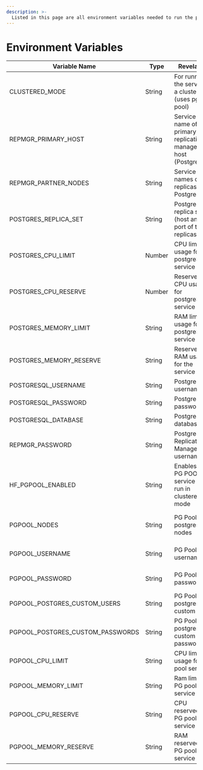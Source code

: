 ```yaml
---
description: >-
  Listed in this page are all environment variables needed to run the postgres package.
---
```


# Environment Variables

<table><thead><tr><th>Variable Name</th><th>Type</th><th width="221">Revelance</th><th width="112">Required</th><th>Default</th></tr></thead><tbody><tr><td>CLUSTERED_MODE</td><td>String</td><td>For running the service in a cluster (uses pg pool)</td><td>No</td><td>false</td></tr><tr><td>REPMGR_PRIMARY_HOST</td><td>String</td><td>Service name of the primary replication manager host (PostgreSQL)</td><td>No</td><td>postgres-1</td></tr><tr><td>REPMGR_PARTNER_NODES</td><td>String</td><td>Service names of the replicas of PostgreSQL</td><td>Yes</td><td>postgres-1</td></tr><tr><td>POSTGRES_REPLICA_SET</td><td>String</td><td>PostgreSQL replica set (host and port of the replicas)</td><td>Yes</td><td>postgres-1:5432</td></tr><tr><td>POSTGRES_CPU_LIMIT</td><td>Number</td><td>CPU limit usage for postgreSQL service</td><td>No</td><td>0 (unlimited)</td></tr><tr><td>POSTGRES_CPU_RESERVE</td><td>Number</td><td>Reserved CPU usage for postgreSQL service</td><td>No</td><td>0.05</td></tr><tr><td>POSTGRES_MEMORY_LIMIT</td><td>String</td><td>RAM limit usage for postgreSQL service</td><td>No</td><td>3G</td></tr><tr><td>POSTGRES_MEMORY_RESERVE</td><td>String</td><td>Reserved RAM usage for the service</td><td>No</td><td>500M</td></tr><td>POSTGRESQL_USERNAME</td><td>String</td><td>PostgreSQL username</td><td>Yes</td><td>postgres</td></tr><tr><td>POSTGRESQL_PASSWORD</td><td>String</td><td>PostgreSQL password</td><td>Yes</td><td>instant101</td></tr><tr><td>POSTGRESQL_DATABASE</td><td>String</td><td>PostgreSQL database</td><td>No</td><td>hapi</td></tr><tr><td>REPMGR_PASSWORD</td><td>String</td><td>PostgreSQL Replication Manager username </td><td>Yes</td><td></td></tr><tr><tr><td>HF_PGPOOL_ENABLED</td><td>String</td><td>Enables the PG POOL service to be run in clustered mode</td><td>No</td><td>true</td></tr><td>PGPOOL_NODES</td><td>String</td><td>PG Pool postgres nodes </td><td>Yes(in cluster mode)</td><td>0:postgres-1:5432,1:postgres-2:5432,2:postgres-3:5432</td></tr><tr><td>PGPOOL_USERNAME</td><td>String</td><td>PG Pool username </td><td>Yes(in cluster mode)</td><td>pgadmin</td></tr><tr><td>PGPOOL_PASSWORD</td><td>String</td><td>PG Pool password </td><td>Yes(in cluster mode)</td><td>dev_password_only</td></tr><tr><td>PGPOOL_POSTGRES_CUSTOM_USERS</td><td>String</td><td>PG Pool postgres custom users</td><td>Yes(in cluster mode)</td><td>hapi</td></tr><tr><td>PGPOOL_POSTGRES_CUSTOM_PASSWORDS</td><td>String</td><td>PG Pool postgres custom passwords</td><td>Yes(in cluster mode)</td><td>instant101</td></tr><tr><td>PGPOOL_CPU_LIMIT</td><td>String</td><td>CPU limit usage for PG pool service</td><td>No</td><td>0</td></tr><tr><td>PGPOOL_MEMORY_LIMIT</td><td>String</td><td>Ram limit for PG pool service</td><td>No</td><td>500M</td></tr><tr><td>PGPOOL_CPU_RESERVE</td><td>String</td><td>CPU reserved for PG pool service</td><td>No</td><td>0.05</td></tr><tr><td>PGPOOL_MEMORY_RESERVE</td><td>String</td><td>RAM reserved for PG pool service</td><td>No</td><td>50M</td></tr></tbody></table>
